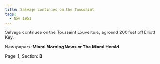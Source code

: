 ```yaml
---  
title: Salvage continues on the Toussaint  
tags:  
  - Nov 1951  
---  
```

  
Salvage continues on the Toussaint Louverture, aground 200 feet off Elliott Key.  
  
Newspapers: **Miami Morning News or The Miami Herald**  
  
Page: **1**, Section: **B** 

